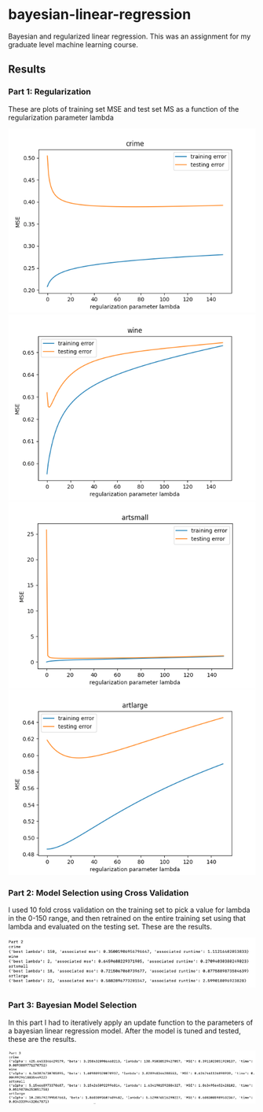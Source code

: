 # bayesian-linear-regression
Bayesian and regularized linear regression. This was an assignment for my graduate level machine learning course.

## Results
### Part 1: Regularization
These are plots of training set MSE and test set MS as a function of the regularization parameter lambda

![alt text](https://github.com/bjmcshane/bayesian-linear-regression/blob/main/images/crime.png?raw=true)
![alt text](https://github.com/bjmcshane/bayesian-linear-regression/blob/main/images/wine.png?raw=true)
![alt text](https://github.com/bjmcshane/bayesian-linear-regression/blob/main/images/artsmall.png?raw=true)
![alt text](https://github.com/bjmcshane/bayesian-linear-regression/blob/main/images/artlarge.png?raw=true)


### Part 2: Model Selection using Cross Validation
I used 10 fold cross validation on the training set to pick a value for lambda in the 0-150 range, and then retrained on the entire training set using that lambda and evaluated on the testing set. These are the results.


![alt text](https://github.com/bjmcshane/bayesian-linear-regression/blob/main/images/part2.png?raw=true)

### Part 3: Bayesian Model Selection
In this part I had to iteratively apply an update function to the parameters of a bayesian linear regression model. After the model is tuned and tested, these are the results.

![alt text](https://github.com/bjmcshane/bayesian-linear-regression/blob/main/images/part3.png?raw=true)
